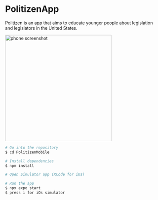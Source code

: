 # PolitizenApp

Politizen is an app that aims to educate younger people about legislation and legislators in the United States.

<img width="344" alt="phone screenshot" src="https://user-images.githubusercontent.com/74023705/230801890-344589c2-b238-451d-ac63-5c5a72048155.png">


```bash
# Go into the repository
$ cd PolitizenMobile

# Install dependencies
$ npm install

# Open Simulator app (XCode for iOs)

# Run the app
$ npx expo start
$ press i for iOs simulator
```
